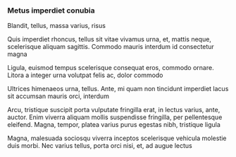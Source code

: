 ### Metus imperdiet conubia

Blandit, tellus, massa varius, risus

Quis imperdiet rhoncus, tellus sit vitae vivamus urna, et, mattis neque, scelerisque aliquam sagittis. Commodo mauris interdum id consectetur magna

Ligula, euismod tempus scelerisque consequat eros, commodo ornare. Litora a integer urna volutpat felis ac, dolor commodo

Ultrices himenaeos urna, tellus. Ante, mi quam non tincidunt imperdiet lacus sit accumsan mauris orci, interdum

Arcu, tristique suscipit porta vulputate fringilla erat, in lectus varius, ante, auctor. Enim viverra aliquam mollis suspendisse fringilla, per pellentesque eleifend. Magna, tempor, platea varius purus egestas nibh, tristique ligula

Magna, malesuada sociosqu viverra inceptos scelerisque vehicula molestie duis morbi. Nec varius tellus, porta orci nisi, et, ad augue lectus


